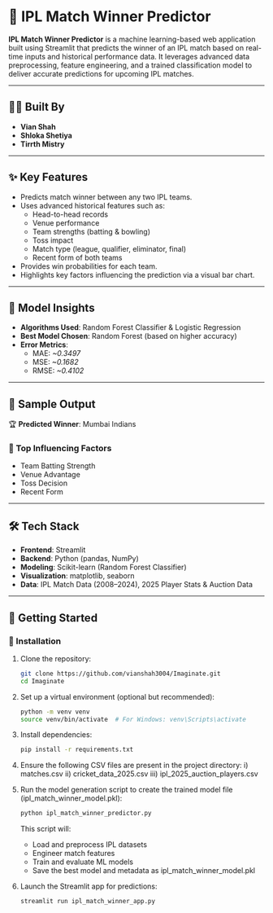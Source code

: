 # 🏏 IPL Match Winner Predictor

**IPL Match Winner Predictor** is a machine learning-based web application built using Streamlit that predicts the winner of an IPL match based on real-time inputs and historical performance data. It leverages advanced data preprocessing, feature engineering, and a trained classification model to deliver accurate predictions for upcoming IPL matches.

---

## 👨‍💻 Built By

- **Vian Shah**  
- **Shloka Shetiya**  
- **Tirrth Mistry**

---

## ✨ Key Features

- Predicts match winner between any two IPL teams.
- Uses advanced historical features such as:
  - Head-to-head records
  - Venue performance
  - Team strengths (batting & bowling)
  - Toss impact
  - Match type (league, qualifier, eliminator, final)
  - Recent form of both teams
- Provides win probabilities for each team.
- Highlights key factors influencing the prediction via a visual bar chart.

---

## 🎯 Model Insights

- **Algorithms Used**: Random Forest Classifier & Logistic Regression
- **Best Model Chosen**: Random Forest (based on higher accuracy)
- **Error Metrics**:
  - MAE: *~0.3497*
  - MSE: *~0.1682*
  - RMSE: *~0.4102*

---

## 🧪 Sample Output



🏆 **Predicted Winner**: Mumbai Indians

### 🔹 Top Influencing Factors
- Team Batting Strength  
- Venue Advantage  
- Toss Decision  
- Recent Form

---

## 🛠️ Tech Stack

- **Frontend**: Streamlit
- **Backend**: Python (pandas, NumPy)
- **Modeling**: Scikit-learn (Random Forest Classifier)
- **Visualization**: matplotlib, seaborn
- **Data**: IPL Match Data (2008–2024), 2025 Player Stats & Auction Data

---

## 🚀 Getting Started

### 🔧 Installation
1. Clone the repository:
   ```bash
   git clone https://github.com/vianshah3004/Imaginate.git
   cd Imaginate
   ```
2. Set up a virtual environment (optional but recommended):
   ```bash
   python -m venv venv
   source venv/bin/activate  # For Windows: venv\Scripts\activate
   ```
3. Install dependencies:
   ```bash
   pip install -r requirements.txt
   ```
4. Ensure the following CSV files are present in the project directory:
    i) matches.csv
   ii) cricket_data_2025.csv
  iii) ipl_2025_auction_players.csv

5. Run the model generation script to create the trained model file (ipl_match_winner_model.pkl):
   ```bash
   python ipl_match_winner_predictor.py
   ```
   This script will:
   - Load and preprocess IPL datasets
   - Engineer match features
   - Train and evaluate ML models
   - Save the best model and metadata as ipl_match_winner_model.pkl

6. Launch the Streamlit app for predictions:
   ```bash
   streamlit run ipl_match_winner_app.py
   ```

